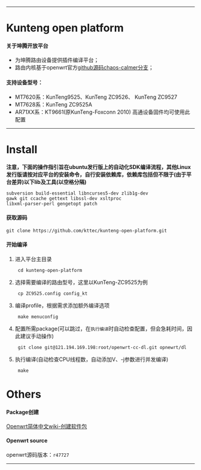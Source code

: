 ----

# Kunteng open platform


#### 关于坤腾开放平台

- 为坤腾路由设备提供插件编译平台；
- 路由内核基于openwrt官方[github源码chaos-calmer分支](https://github.com/openwrt/openwrt/tree/chaos_calmer)；


#### 支持设备型号：

- MT7620系：KunTeng9525、KunTeng ZC9526、 KunTeng ZC9527
- MT7628系：KunTeng ZC9525A
- AR71XX系：KT9661(原KunTeng-Foxconn 2010) 高通设备固件均可使用此配置

----

# Install

**注意，下面的操作指引旨在ubuntu发行版上的自动化SDK编译流程，其他Linux发行版请按对应平台的安装命令，自行安装依赖库，依赖库包括但不限于(由于平台差异)以下lib及工具(以空格分隔)**

```
subversion build-essential libncurses5-dev zlib1g-dev 
gawk git ccache gettext libssl-dev xsltproc 
libxml-parser-perl gengetopt patch
```

#### 获取源码

    git clone https://github.com/kttec/kunteng-open-platform.git

#### 开始编译

1. 进入平台主目录

		cd kunteng-open-platform	

2. 选择需要编译的路由型号，这里以KunTeng-ZC9525为例

		cp ZC9525.config config_kt 
		
3. 编译profile，根据需求添加额外编译选项

		make menuconfig

4. 配置所需package(可以跳过，在`执行编译`时自动检查配置，但会急耗时间，因此建议手动操作)

		git clone git@121.194.169.198:root/openwrt-cc-dl.git opnewrt/dl
		
5. 执行编译(自动检查CPU线程数，自动添加V、-j参数进行并发编译)

		make

# Others

#### Package创建

[Openwrt简体中文wiki-创建软件包](https://wiki.openwrt.org/zh-cn/doc/devel/packages)

#### Openwrt source

openwrt源码版本：`r47727`

----


